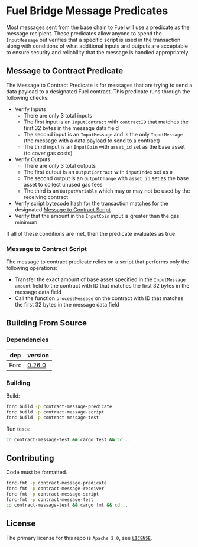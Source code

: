 # Fuel Bridge Message Predicates

Most messages sent from the base chain to Fuel will use a predicate as the message recipient. These predicates allow anyone to spend the `InputMessage` but verifies that a specific script is used in the transaction along with conditions of what additional inputs and outputs are acceptable to ensure security and reliability that the message is handled appropriately.

## Message to Contract Predicate

The Message to Contract Predicate is for messages that are trying to send a data payload to a designated Fuel contract. This predicate runs through the following checks:
- Verify Inputs
  - There are only 3 total inputs
  - The first input is an `InputContract` with `contractID` that matches the first 32 bytes in the message data field
  - The second input is an `InputMessage` and is the only `InputMessage` (the message with a data payload to send to a contract)
  - The third input is an `InputCoin` with `asset_id` set as the base asset (to cover gas costs)
- Verify Outputs
  - There are only 3 total outputs
  - The first output is an `OutputContract` with `inputIndex` set as `0`
  - The second output is an `OutputChange` with `asset_id` set as the base asset to collect unused gas fees
  - The third is an `OutputVariable` which may or may not be used by the receiving contract
- Verify script bytecode hash for the transaction matches for the designated [Message to Contract Script](#message-to-contract-script)
- Verify that the amount in the `InputCoin` input is greater than the gas minimum

If all of these conditions are met, then the predicate evaluates as true.

### Message to Contract Script

The message to contract predicate relies on a script that performs only the following operations:
- Transfer the exact amount of base asset specified in the `InputMessage` `amount` field to the contract with ID that matches the first 32 bytes in the message data field
- Call the function `processMessage` on the contract with ID that matches the first 32 bytes in the message data field

## Building From Source

### Dependencies

| dep     | version                                                  |
| ------- | -------------------------------------------------------- |
| Forc    | [0.26.0](https://fuellabs.github.io/sway/v0.26.0/introduction/installation.html) |

### Building

Build:

```sh
forc build -p contract-message-predicate
forc build -p contract-message-script
forc build -p contract-message-test
```

Run tests:

```sh
cd contract-message-test && cargo test && cd ..
```

## Contributing

Code must be formatted.

```sh
forc-fmt -p contract-message-predicate
forc-fmt -p contract-message-receiver
forc-fmt -p contract-message-script
forc-fmt -p contract-message-test
cd contract-message-test && cargo fmt && cd ..
```

## License

The primary license for this repo is `Apache 2.0`, see [`LICENSE`](./LICENSE).
